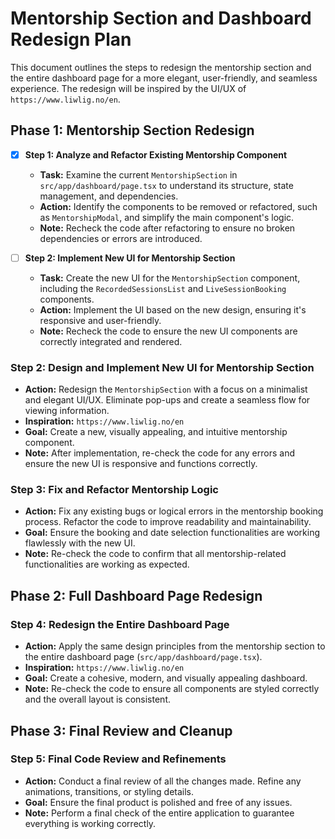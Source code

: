 # Mentorship Section and Dashboard Redesign Plan

This document outlines the steps to redesign the mentorship section and the entire dashboard page for a more elegant, user-friendly, and seamless experience. The redesign will be inspired by the UI/UX of `https://www.liwlig.no/en`.

## Phase 1: Mentorship Section Redesign

- [x] **Step 1: Analyze and Refactor Existing Mentorship Component**
  - **Task:** Examine the current `MentorshipSection` in `src/app/dashboard/page.tsx` to understand its structure, state management, and dependencies.
  - **Action:** Identify the components to be removed or refactored, such as `MentorshipModal`, and simplify the main component's logic.
  - **Note:** Recheck the code after refactoring to ensure no broken dependencies or errors are introduced.

- [ ] **Step 2: Implement New UI for Mentorship Section**
  - **Task:** Create the new UI for the `MentorshipSection` component, including the `RecordedSessionsList` and `LiveSessionBooking` components.
  - **Action:** Implement the UI based on the new design, ensuring it's responsive and user-friendly.
  - **Note:** Recheck the code to ensure the new UI components are correctly integrated and rendered.

### Step 2: Design and Implement New UI for Mentorship Section
- **Action:** Redesign the `MentorshipSection` with a focus on a minimalist and elegant UI/UX. Eliminate pop-ups and create a seamless flow for viewing information.
- **Inspiration:** `https://www.liwlig.no/en`
- **Goal:** Create a new, visually appealing, and intuitive mentorship component.
- **Note:** After implementation, re-check the code for any errors and ensure the new UI is responsive and functions correctly.

### Step 3: Fix and Refactor Mentorship Logic
- **Action:** Fix any existing bugs or logical errors in the mentorship booking process. Refactor the code to improve readability and maintainability.
- **Goal:** Ensure the booking and date selection functionalities are working flawlessly with the new UI.
- **Note:** Re-check the code to confirm that all mentorship-related functionalities are working as expected.

## Phase 2: Full Dashboard Page Redesign

### Step 4: Redesign the Entire Dashboard Page
- **Action:** Apply the same design principles from the mentorship section to the entire dashboard page (`src/app/dashboard/page.tsx`).
- **Inspiration:** `https://www.liwlig.no/en`
- **Goal:** Create a cohesive, modern, and visually appealing dashboard.
- **Note:** Re-check the code to ensure all components are styled correctly and the overall layout is consistent.

## Phase 3: Final Review and Cleanup

### Step 5: Final Code Review and Refinements
- **Action:** Conduct a final review of all the changes made. Refine any animations, transitions, or styling details.
- **Goal:** Ensure the final product is polished and free of any issues.
- **Note:** Perform a final check of the entire application to guarantee everything is working correctly.